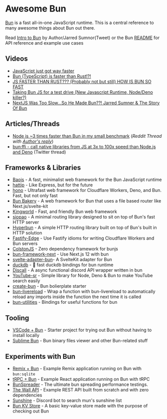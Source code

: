 # Awesome Bun
[Bun](https://bun.sh/) is a fast all-in-one JavaScript runtime. This is a central reference to many awesome things about Bun out there. 

Read [Intro to Bun](https://twitter.com/jarredsumner/status/1544460933753229312) by Author/Jarred Sumnor(Tweet) or the Bun [README](https://github.com/oven-sh/bun) for API reference and example use cases

## Videos
- [JavaScript just got way faster](https://www.youtube.com/watch?v=FMhScnY0dME)
- [Bun (TypeScript) is faster than Rust!?!](https://www.youtube.com/watch?v=qAYFepR4GcE&t=31s)
- [JS FASTER THAN RUST??? (Probably not but still) HOW IS BUN SO FAST](https://www.youtube.com/watch?v=Rp5yvwX7orE&t=975s)
- [Taking Bun JS for a test drive (New Javascript Runtime, Node/Deno killer?)](https://www.youtube.com/watch?v=88EX0X4jA2o)
- [NextJS Was Too Slow...So He Made Bun??! Jarred Sumner & The Story Of Bun](https://www.youtube.com/watch?v=rL4qpniIR7o&t=2954s)

## Articles/Threads
- [Node is ~3 times faster than Bun in my small benchmark](https://www.reddit.com/r/node/comments/vwuxqr/node_is_3_times_faster_than_bun_in_my_small/)  (*Reddit Thread with [Author's reply](https://www.reddit.com/r/node/comments/vwuxqr/comment/ifv55f2)*)
- [bun:ffi - call native libraries from JS at 3x to 100x speed than Node.js and Deno](https://twitter.com/jarredsumner/status/1521527222514774017) (Twitter thread)


## Frameworks & Libraries
- [Baojs](https://github.com/mattreid1/baojs) - A fast, minimalist web framework for the Bun JavaScript runtime
- [hattip](https://github.com/hattipjs/hattip) - Like Express, but for the future
- [hono](https://github.com/honojs/hono) - Ultrafast web framework for Cloudflare Workers, Deno, and Bun. Fast, but not only fast
- [Bun Bakery](https://github.com/Kapsonfire-DE/bun-bakery) - A web framework for Bun that uses a file based router like Next.js/svelte-kit
- [Kingworld](https://github.com/SaltyAom/kingworld) - Fast, and friendly Bun web framework
- [siopao](https://github.com/wobsoriano/siopao) - A minimal routing library designed to sit on top of Bun's fast HTTP server
- [Hyperbun](https://github.com/Eckhardt-D/hyperbun) - A simple HTTP routing library built on top of Bun's built in HTTP solution
- [Fastify-Edge](https://github.com/galvez/fastify-edge) - Use Fastify idioms for writing Cloudflare Workers and Bun servers
- [ColstonJS](https://github.com/ajimae/colstonjs) - Zero dependency framework for bunjs
- [bun-framework-next](https://www.npmjs.com/package/bun-framework-next) - Use Next.js 12 with bun
- [svelte-adapter-bun](https://github.com/gornostay25/svelte-adapter-bun)- A SvelteKit adapter for Bun
- [duckdb](https://github.com/evanwashere/duckdb) - 🦆 fast duckdb bindings for bun runtime
- [Discall](https://github.com/Discall-Development/Discall) - A async functional discord API wrapper written in bun
- [YouTube-sr](https://github.com/DevAndromeda/youtube-sr) - Simple library for Node, Deno & Bun to make YouTube search easily
- [create-bun](https://github.com/guocaoyi/create-bun) - Bun bolierplate starter
- [bun-livereload](https://github.com/jarred-sumner/bun-livereload) - Wrap a function with bun-livereload to automatically reload any imports inside the function the next time it is called
- [bun-utilities](https://github.com/xHyroM/bun-utilities) - Bindings for useful functions for bun

## Tooling
- [VSCode + Bun](https://github.com/kosalanuwan/vscode-remote-try-bun) - Starter project for trying out Bun without having to install locally
- [Sublime Bun](https://github.com/alexkuz/sublime-bun) - Bun binary files viewer and other Bun-related stuff

## Experiments with Bun
- [Remix + Bun](https://github.com/jacob-ebey/remix-bun-testing) - Example Remix application running on Bun with `bun:sqlite`
- [tRPC + Bun](https://github.com/sachinraja/trpc-bun) - Example React application running on Bun with tRPC
- [BunSpreader](https://github.com/ThePrimeagen/BunSpreader) - The ultimate bun spreading performance testings.
- [The Wall API](https://github.com/jmerilainen/the-wall-api-bun) - Example REST API built from scratch and with zero dependencies
- [Sunshine](https://github.com/jackharrhy/sunshine) - Discord bot to search mun's sunshine list
- [Bun KV Store](https://github.com/nunogois/bun-kv-store) - A basic key-value store made with the purpose of checking out Bun

